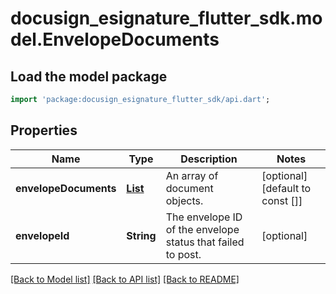 # docusign_esignature_flutter_sdk.model.EnvelopeDocuments

## Load the model package
```dart
import 'package:docusign_esignature_flutter_sdk/api.dart';
```

## Properties
Name | Type | Description | Notes
------------ | ------------- | ------------- | -------------
**envelopeDocuments** | [**List<EnvelopeDocument>**](EnvelopeDocument.md) | An array of document objects. | [optional] [default to const []]
**envelopeId** | **String** | The envelope ID of the envelope status that failed to post. | [optional] 

[[Back to Model list]](../README.md#documentation-for-models) [[Back to API list]](../README.md#documentation-for-api-endpoints) [[Back to README]](../README.md)


